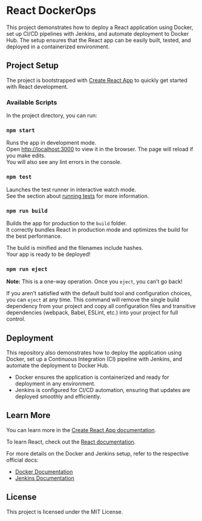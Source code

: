 # React DockerOps

This project demonstrates how to deploy a React application using Docker, set up CI/CD pipelines with Jenkins, and automate deployment to Docker Hub. The setup ensures that the React app can be easily built, tested, and deployed in a containerized environment.

## Project Setup

The project is bootstrapped with [Create React App](https://github.com/facebook/create-react-app) to quickly get started with React development. 

### Available Scripts

In the project directory, you can run:

### `npm start`

Runs the app in development mode.<br />
Open [http://localhost:3000](http://localhost:3000) to view it in the browser. The page will reload if you make edits.<br />
You will also see any lint errors in the console.

### `npm test`

Launches the test runner in interactive watch mode.<br />
See the section about [running tests](https://facebook.github.io/create-react-app/docs/running-tests) for more information.

### `npm run build`

Builds the app for production to the `build` folder.<br />
It correctly bundles React in production mode and optimizes the build for the best performance.

The build is minified and the filenames include hashes.<br />
Your app is ready to be deployed!

### `npm run eject`

**Note:** This is a one-way operation. Once you `eject`, you can’t go back!

If you aren't satisfied with the default build tool and configuration choices, you can `eject` at any time. This command will remove the single build dependency from your project and copy all configuration files and transitive dependencies (webpack, Babel, ESLint, etc.) into your project for full control.

## Deployment

This repository also demonstrates how to deploy the application using Docker, set up a Continuous Integration (CI) pipeline with Jenkins, and automate the deployment to Docker Hub.

- Docker ensures the application is containerized and ready for deployment in any environment.
- Jenkins is configured for CI/CD automation, ensuring that updates are deployed smoothly and efficiently.

## Learn More

You can learn more in the [Create React App documentation](https://facebook.github.io/create-react-app/docs/getting-started).

To learn React, check out the [React documentation](https://reactjs.org/).

For more details on the Docker and Jenkins setup, refer to the respective official docs:
- [Docker Documentation](https://docs.docker.com/)
- [Jenkins Documentation](https://www.jenkins.io/doc/)

## License

This project is licensed under the MIT License.
